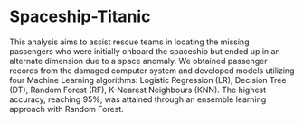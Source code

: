 # Spaceship-Titanic

This analysis aims to assist rescue teams in locating the missing passengers who were initially onboard the spaceship but ended up in an alternate dimension due to a space anomaly. We obtained passenger records from the damaged computer system and developed models utilizing four Machine Learning algorithms: Logistic Regression (LR), Decision Tree (DT), Random Forest (RF), K-Nearest Neighbours (KNN). The highest accuracy, reaching 95%, was attained through an ensemble learning approach with Random Forest.
